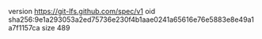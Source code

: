version https://git-lfs.github.com/spec/v1
oid sha256:9e1a293053a2ed75736e230f4b1aae0241a65616e76e5883e8e49a1a7f1157ca
size 489
